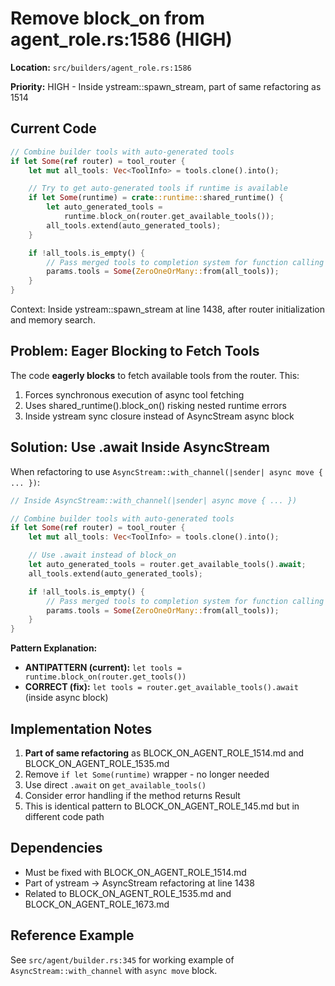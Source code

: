 # Remove block_on from agent_role.rs:1586 (HIGH)

**Location:** `src/builders/agent_role.rs:1586`

**Priority:** HIGH - Inside ystream::spawn_stream, part of same refactoring as 1514

## Current Code

```rust
// Combine builder tools with auto-generated tools
if let Some(ref router) = tool_router {
    let mut all_tools: Vec<ToolInfo> = tools.clone().into();

    // Try to get auto-generated tools if runtime is available
    if let Some(runtime) = crate::runtime::shared_runtime() {
        let auto_generated_tools =
            runtime.block_on(router.get_available_tools());
        all_tools.extend(auto_generated_tools);
    }

    if !all_tools.is_empty() {
        // Pass merged tools to completion system for function calling
        params.tools = Some(ZeroOneOrMany::from(all_tools));
    }
}
```

Context: Inside ystream::spawn_stream at line 1438, after router initialization and memory search.

## Problem: Eager Blocking to Fetch Tools

The code **eagerly blocks** to fetch available tools from the router. This:
1. Forces synchronous execution of async tool fetching
2. Uses shared_runtime().block_on() risking nested runtime errors
3. Inside ystream sync closure instead of AsyncStream async block

## Solution: Use .await Inside AsyncStream

When refactoring to use `AsyncStream::with_channel(|sender| async move { ... })`:

```rust
// Inside AsyncStream::with_channel(|sender| async move { ... })

// Combine builder tools with auto-generated tools
if let Some(ref router) = tool_router {
    let mut all_tools: Vec<ToolInfo> = tools.clone().into();

    // Use .await instead of block_on
    let auto_generated_tools = router.get_available_tools().await;
    all_tools.extend(auto_generated_tools);

    if !all_tools.is_empty() {
        // Pass merged tools to completion system for function calling
        params.tools = Some(ZeroOneOrMany::from(all_tools));
    }
}
```

**Pattern Explanation:**
- **ANTIPATTERN (current):** `let tools = runtime.block_on(router.get_tools())`
- **CORRECT (fix):** `let tools = router.get_available_tools().await` (inside async block)

## Implementation Notes

1. **Part of same refactoring** as BLOCK_ON_AGENT_ROLE_1514.md and BLOCK_ON_AGENT_ROLE_1535.md
2. Remove `if let Some(runtime)` wrapper - no longer needed
3. Use direct `.await` on `get_available_tools()`
4. Consider error handling if the method returns Result
5. This is identical pattern to BLOCK_ON_AGENT_ROLE_145.md but in different code path

## Dependencies

- Must be fixed with BLOCK_ON_AGENT_ROLE_1514.md
- Part of ystream → AsyncStream refactoring at line 1438
- Related to BLOCK_ON_AGENT_ROLE_1535.md and BLOCK_ON_AGENT_ROLE_1673.md
## Reference Example

See `src/agent/builder.rs:345` for working example of `AsyncStream::with_channel` with `async move` block.
